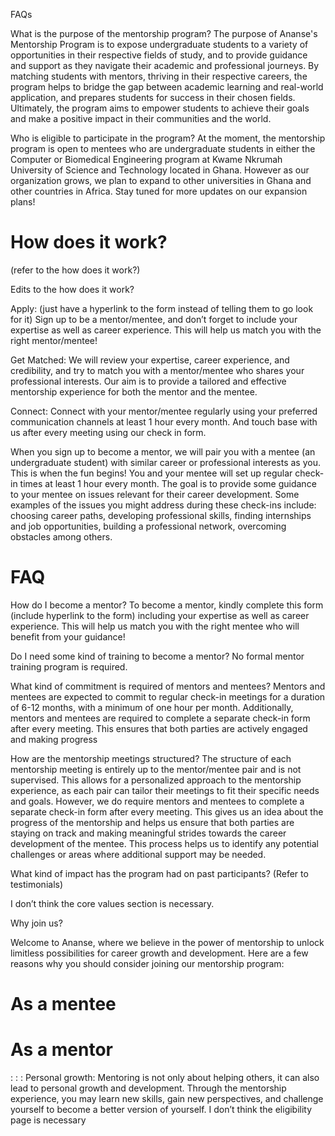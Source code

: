 FAQs


What is the purpose of the mentorship program?
The purpose of Ananse's Mentorship Program is to expose undergraduate students to a variety of opportunities in their respective fields of study, and to provide guidance and support as they navigate their academic and professional journeys. By matching students with mentors, thriving in their respective careers, the program helps to bridge the gap between academic learning and real-world application, and prepares students for success in their chosen fields. Ultimately, the program aims to empower students to achieve their goals and make a positive impact in their communities and the world.


Who is eligible to participate in the program?
At the moment, the mentorship program is open to mentees who are undergraduate students in either the Computer or Biomedical Engineering program at Kwame Nkrumah University of Science and Technology located in Ghana. However as our organization grows, we plan to expand to other universities in Ghana and other countries in Africa. Stay tuned for more updates on our expansion plans!


# How does it work?
(refer to the how does it work?)

Edits to the how does it work?

Apply: (just have a hyperlink to the form instead of telling them to go look for it) Sign up to be a mentor/mentee, and don’t forget to include your expertise as well as career experience. This will help us match you with the right mentor/mentee!


Get Matched: We will review your expertise, career experience, and credibility, and try to match you with a mentor/mentee who shares your professional interests. Our aim is to provide a tailored and effective mentorship experience for both the mentor and the mentee.


Connect: Connect with your mentor/mentee regularly using your preferred communication channels at least 1 hour every month. And touch base with us after every meeting using our check in form.


When you sign up to become a mentor, we will pair you with a mentee (an undergraduate student) with similar career or professional interests as you. This is when the fun begins! You and your mentee will set up regular check-in times at least 1 hour every month. The goal is to provide some guidance to your mentee on issues relevant for their career development. Some examples of the issues you might address during these check-ins include: choosing career paths, developing professional skills, finding internships and job opportunities, building a professional network, overcoming obstacles among others.

# FAQ

How do I become a mentor?
To become a mentor, kindly complete this form (include hyperlink to the form) including your expertise as well as career experience. This will help us match you with the right mentee who will benefit from your guidance!


Do I need some kind of training to become a mentor?
No formal mentor training program is required. 


What kind of commitment is required of mentors and mentees?
Mentors and mentees are expected to commit to regular check-in meetings for a duration of 6-12 months, with a minimum of one hour per month. Additionally, mentors and mentees are required to complete a separate check-in form after every meeting. This ensures that both parties are actively engaged and making progress


How are the mentorship meetings structured?
The structure of each mentorship meeting is entirely up to the mentor/mentee pair and is not supervised. This allows for a personalized approach to the mentorship experience, as each pair can tailor their meetings to fit their specific needs and goals. However, we do require mentors and mentees to complete a separate check-in form after every meeting. This gives us an idea about the progress of the mentorship and helps us ensure that both parties are staying on track and making meaningful strides towards the career development of the mentee. This process helps us to identify any potential challenges or areas where additional support may be needed.


What kind of impact has the program had on past participants?
(Refer to testimonials)






I don’t think the core values section is necessary.



Why join us?


Welcome to Ananse, where we believe in the power of mentorship to unlock limitless possibilities for career growth and development. Here are a few reasons why you should consider joining our mentorship program:

# As a mentee


# As a mentor

: 
: 
: 
Personal growth: Mentoring is not only about helping others, it can also lead to personal growth and development. Through the mentorship experience, you may learn new skills, gain new perspectives, and challenge yourself to become a better version of yourself.
I don’t think the eligibility page is necessary



